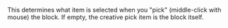 This determines what item is selected when you "pick" (middle-click with mouse) the block. 
If empty, the creative pick item is the block itself.